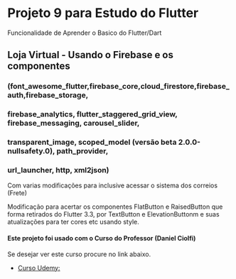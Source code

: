 # Projeto 9 para Estudo do Flutter

Funcionalidade de Aprender o Basico do Flutter/Dart

## Loja Virtual - Usando o Firebase e os componentes 
### (font_awesome_flutter,firebase_core,cloud_firestore,firebase_auth,firebase_storage,
###  firebase_analytics, flutter_staggered_grid_view, firebase_messaging, carousel_slider,
###  transparent_image, scoped_model (versão beta 2.0.0-nullsafety.0), path_provider,
###  url_launcher, http, xml2json)

Com varias modificações para inclusive acessar o sistema dos correios (Frete)

Modificação para acertar os componentes FlatButton e RaisedButton que forma retirados do Flutter 3.3, 
por TextButton e ElevationButtonm e suas atualizações para ter cores etc usando style.

#### Este projeto foi usado com o Curso do Professor (Daniel Ciolfi)

Se desejar ver este curso procure no link abaixo.

- [Curso Udemy: ](https://www.udemy.com/course/curso-completo-flutter-app-android-ios/)
